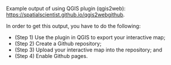 Example output of using QGIS plugin (qgis2web): https://spatialscientist.github.io/qgis2webgithub. 

In order to get this output, you have to do the following: 

* (Step 1) Use the plugin in QGIS to export your interactive map; 
* (Step 2) Create a Github repository; 
* (Step 3) Upload your interactive map into the repository; and 
* (Step 4) Enable Github pages.

